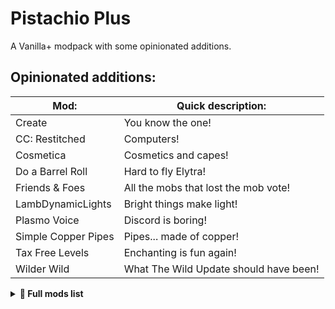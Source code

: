 # Pistachio Plus

A Vanilla+ modpack with some opinionated additions.

## Opinionated additions:

| Mod:                      | Quick description:                       |
| ------------------------- | ---------------------------------------- |
| Create                    | You know the one!                        |
| CC: Restitched            | Computers!                               |
| Cosmetica                 | Cosmetics and capes!                     |
| Do a Barrel Roll          | Hard to fly Elytra!                      |
| Friends & Foes            | All the mobs that lost the mob vote!     |
| LambDynamicLights         | Bright things make light!                |
| Plasmo Voice              | Discord is boring!                       |
| Simple Copper Pipes       | Pipes... made of copper!                 |
| Tax Free Levels           | Enchanting is fun again!                 |
| Wilder Wild               | What The Wild Update should have been!   |

<!-- | Forgero                   | Basically Tinker's Contructs for fabric! | -->

<details><summary><b>📜 Full mods list</b></summary><!--{{{-->

## [3D Skin Layers]("https://modrinth.com/mod/zV5r3pPn")

<img src="https://cdn.modrinth.com/data/zV5r3pPn/icon.png" width=250 height=250>
<p>Render the player skin layer in 3d!</p>

License: 

------

## [Adorn]("https://modrinth.com/mod/E6FUtRJh")

<img src="https://cdn.modrinth.com/data/E6FUtRJh/icon.png" width=250 height=250>
<p>Decorate your home!</p>

License: MIT License

------

## [AdvancementInfo]("https://modrinth.com/mod/G1epq3jN")

<img src="https://cdn.modrinth.com/data/G1epq3jN/icon.png" width=250 height=250>
<p>Show more information about advancement requirements</p>

License: MIT License

------

## [Almost Unified]("https://modrinth.com/mod/sdaSaQEz")

<img src="https://cdn.modrinth.com/data/sdaSaQEz/icon.png" width=250 height=250>
<p>Unify all resources.</p>

License: GNU Lesser General Public License v3.0 only

------

## [Alternate Current]("https://modrinth.com/mod/r0v8vy1s")

<img src="https://cdn.modrinth.com/data/r0v8vy1s/fbb5a094676807df4b5ca1686033d5eb5fc389fd.png" width=250 height=250>
<p>An efficient and non-locational redstone dust implementation</p>

License: MIT License

------

## [Amecs]("https://modrinth.com/mod/rcLriA4v")

<img src="https://cdn.modrinth.com/data/rcLriA4v/icon.png" width=250 height=250>
<p>Improves your keys & controls setup by providing modifier keys and making multi-functional keys a thing.</p>

License: Creative Commons Zero v1.0 Universal

------

## [Animatica]("https://modrinth.com/mod/PRN43VSY")

<img src="https://cdn.modrinth.com/data/PRN43VSY/icon.png" width=250 height=250>
<p>A mod implementing the OptiFine/MCPatcher animated texture format</p>

License: GNU Lesser General Public License v3.0 only

------

## [AntiGhost]("https://modrinth.com/mod/Jw3Wx1KR")

<img src="https://cdn.modrinth.com/data/Jw3Wx1KR/icon.png" width=250 height=250>
<p>Get rid of ghost blocks by requesting resends from the server</p>

License: MIT License

------

## [AppleSkin]("https://modrinth.com/mod/EsAfCjCV")

<img src="https://cdn.modrinth.com/data/EsAfCjCV/icon.png" width=250 height=250>
<p>Food/hunger-related HUD improvements</p>

License: The Unlicense

------

## [Architectury API]("https://modrinth.com/mod/lhGA9TYQ")

<img src="https://cdn.modrinth.com/data/lhGA9TYQ/icon.png" width=250 height=250>
<p>An intermediary api aimed to ease developing multiplatform mods.</p>

License: GNU Lesser General Public License v3.0 only

------

## [Axes Are Weapons]("https://modrinth.com/mod/1jvt7RTc")

<img src="https://cdn.modrinth.com/data/1jvt7RTc/icon.png" width=250 height=250>
<p>Disables the increased durability loss in combat and enables Looting for axes and more!</p>

License: MIT License

------

## [bad packets]("https://modrinth.com/mod/ftdbN0KK")

<img src="https://cdn.modrinth.com/data/ftdbN0KK/icon.png" width=250 height=250>
<p>Bad Packets allows packet messaging between different modding platforms.</p>

License: Apache License 2.0

------

## [Better Advancements]("https://modrinth.com/mod/Q2OqKxDG")

<img src="https://cdn.modrinth.com/data/Q2OqKxDG/b1519a191e62135647f66394d526d179ab5b598d.png" width=250 height=250>
<p>Better Advancements tries to improve the UI and UX for the advancements system in minecraft 1.12+ in a modded environment</p>

License: 

------

## [Better Beds]("https://modrinth.com/mod/kKwy3HU9")

<img src="https://cdn.modrinth.com/data/kKwy3HU9/icon.png" width=250 height=250>
<p>Changes the renderer of the bed to use json models instead of a block entity renderer! </p>

License: MIT License

------

## [Better Mount HUD]("https://modrinth.com/mod/kqJFAPU9")

<img src="https://cdn.modrinth.com/data/kqJFAPU9/icon.png" width=250 height=250>
<p>Improves the ingame HUD while riding a mount</p>

License: GNU General Public License v3.0 only

------

## [Better Than Mending]("https://modrinth.com/mod/Lvv4SHrK")

<img src="https://cdn.modrinth.com/data/Lvv4SHrK/icon.png" width=250 height=250>
<p> A small quality of life tweak to the Mending enchantment </p>

License: GNU Lesser General Public License v3.0 only

------

## [Better Tridents]("https://modrinth.com/mod/KNUSlHiU")

<img src="https://cdn.modrinth.com/data/KNUSlHiU/icon.png" width=250 height=250>
<p>You did not know your trident could do that!</p>

License: Mozilla Public License 2.0

------

## [BetterF3]("https://modrinth.com/mod/8shC1gFX")

<img src="https://cdn.modrinth.com//data/8shC1gFX/icon.png" width=250 height=250>
<p>BetterF3 is a mod that replaces Minecraft's original debug HUD with a highly customizable, more human-readable HUD.</p>

License: MIT License

------

## [Block Runner]("https://modrinth.com/mod/1VSGxqkt")

<img src="https://cdn.modrinth.com/data/1VSGxqkt/icon.png" width=250 height=250>
<p>Encourages path building by making you run faster on certain blocks such as path blocks.</p>

License: Mozilla Public License 2.0

------

## [Borderless Mining]("https://modrinth.com/mod/kYq5qkSL")

<img src="https://cdn.modrinth.com/data/kYq5qkSL/icon.png" width=250 height=250>
<p>Changes Fullscreen to use a borderless window.</p>

License: MIT License

------

## [Carry On]("https://modrinth.com/mod/joEfVgkn")

<img src="https://cdn.modrinth.com/data/joEfVgkn/d07cc032da5a9854489ab5ae443c91c1147792bc.png" width=250 height=250>
<p>Carry On allows you to pick up Tile Entities and Mobs and carry them around!</p>

License: GNU Lesser General Public License v3.0 only

------

## [CC: Tweaked]("https://modrinth.com/mod/gu7yAYhd")

<img src="https://cdn.modrinth.com/data/gu7yAYhd/icon.png" width=250 height=250>
<p>ComputerCraft fork adding programmable computers, turtles and more to Minecraft.</p>

License: 

------

## [CC:C Bridge]("https://modrinth.com/mod/fXt291FO")

<img src="https://cdn.modrinth.com/data/fXt291FO/0a7670a36212340465e689bbd107e921a45065ad.webp" width=250 height=250>
<p>Adds compatibility between the ComputerCraft and Create mod with peripherals!</p>

License: Apache License 2.0

------

## [Chat Heads]("https://modrinth.com/mod/Wb5oqrBJ")

<img src="https://cdn.modrinth.com/data/Wb5oqrBJ/icon.png" width=250 height=250>
<p>See who you're chatting with!</p>

License: Mozilla Public License 2.0

------

## [Chime]("https://modrinth.com/mod/ubxU84eR")

<img src="https://cdn.modrinth.com/data/ubxU84eR/icon.png" width=250 height=250>
<p>Adds predicates for more interactive item models</p>

License: MIT License

------

## [Chisel Reborn]("https://modrinth.com/mod/4KWv7wbN")

<img src="https://cdn.modrinth.com/data/4KWv7wbN/icon.png" width=250 height=250>
<p>Adds lots of blocks that are variations of vanilla blocks</p>

License: 

------

## [Chunks fade in]("https://modrinth.com/mod/JaNmzvA8")

<img src="https://cdn.modrinth.com/data/JaNmzvA8/e9b2e86179280fc209c0cbc5de36b5946fc7cb50.jpeg" width=250 height=250>
<p>A simple mod that adds fade-in animation for chunks!</p>

License: GNU General Public License v3.0 only

------

## [Chunky]("https://modrinth.com/mod/fALzjamp")

<img src="https://cdn.modrinth.com/data/fALzjamp/icon.png" width=250 height=250>
<p>Pre-generates chunks, quickly and efficiently</p>

License: GNU General Public License v3.0 only

------

## [CICADA]("https://modrinth.com/mod/IwCkru1D")

<img src="https://cdn.modrinth.com/data/IwCkru1D/53eee5642c7c426729b8313628b83f8513322484.png" width=250 height=250>
<p>Confusing, Interesting and Considerably Agnostic Development Aid</p>

License: MIT License

------

## [Cinderscapes]("https://modrinth.com/mod/QC4wcUXZ")

<img src="https://cdn.modrinth.com/data/QC4wcUXZ/685b55b0df438edb99b206969a90129e384394bb.webp" width=250 height=250>
<p>A biome mod expanding the life of The Nether</p>

License: GNU Lesser General Public License v3.0 only

------

## [CIT Resewn]("https://modrinth.com/mod/otVJckYQ")

<img src="https://cdn.modrinth.com/data/otVJckYQ/icon.png" width=250 height=250>
<p>Re-implements MCPatcher's CIT (custom item textures from optifine resource packs)</p>

License: MIT License

------

## [Clear Skies]("https://modrinth.com/mod/xNK6XfRv")

<img src="https://cdn.modrinth.com/data/xNK6XfRv/icon.png" width=250 height=250>
<p>Tiny mod that removes the banding at the horizon of Vanilla Minecraft.</p>

License: GNU Lesser General Public License v3.0 only

------

## [ClickThrough]("https://modrinth.com/mod/Z5b0cAlD")

<img src="https://cdn.modrinth.com/data/Z5b0cAlD/icon.png" width=250 height=250>
<p>Click through signs and item frames to chests</p>

License: MIT License

------

## [Cloth Config API]("https://modrinth.com/mod/9s6osm5g")

<img src="https://cdn.modrinth.com/data/9s6osm5g/icon.png" width=250 height=250>
<p>Configuration Library for Minecraft Mods</p>

License: GNU Lesser General Public License v3.0 only

------

## [Clumps]("https://modrinth.com/mod/Wnxd13zP")

<img src="https://cdn.modrinth.com/data/Wnxd13zP/e723aa383ad7161a541242097e1d3223f582b967.gif" width=250 height=250>
<p>Clumps XP orbs together to reduce lag</p>

License: MIT License

------

## [Collective]("https://modrinth.com/mod/e0M1UDsY")

<img src="https://cdn.modrinth.com/data/e0M1UDsY/515b2b2ba7130da250b0a23ac01994cb6b6cc2d1.png" width=250 height=250>
<p>🎓 Collective is a shared library with common code for all of Serilum's mods.</p>

License: 

------

## [Continuity]("https://modrinth.com/mod/1IjD5062")

<img src="https://cdn.modrinth.com/data/1IjD5062/icon.png" width=250 height=250>
<p>A Fabric mod that allows for efficient connected textures</p>

License: GNU Lesser General Public License v3.0 only

------

## [Controlling]("https://modrinth.com/mod/xv94TkTM")

<img src="https://cdn.modrinth.com/data/xv94TkTM/d0ae59393a10daa261905091329e56bf8a69c38a.png" width=250 height=250>
<p>Adds a search bar to the Key-Bindings menu</p>

License: MIT License

------

## [Cooked Carrots]("https://modrinth.com/mod/Bl3JrwOb")

<img src="https://cdn.modrinth.com/data/Bl3JrwOb/icon.png" width=250 height=250>
<p>Just like normal carrots, but you eat them faster</p>

License: Creative Commons Zero v1.0 Universal

------

## [Copper Hopper]("https://modrinth.com/mod/mTI5Xg5F")

<img src="https://cdn.modrinth.com/data/mTI5Xg5F/icon.png" width=250 height=250>
<p>Hopper that acts as a simple item filter.</p>

License: MIT License

------

## [Copper Nugget]("https://modrinth.com/mod/o0A3el15")

<img src="https://cdn.modrinth.com/data/o0A3el15/ad282bf0d959bd6394b4e5d8048379fb9176bd8e.png" width=250 height=250>
<p>Adds Copper Nugget</p>

License: Creative Commons Zero v1.0 Universal

------

## [Create: Copycats+]("https://modrinth.com/mod/UT2M39wf")

<img src="https://cdn.modrinth.com/data/UT2M39wf/c08340f503f781f1a260c3dd813e83bbec5abb5e.webp" width=250 height=250>
<p>All the copycats you've ever wanted, combined into a single mod!</p>

License: 

------

## [Cosmetica]("https://modrinth.com/mod/s9hF9QGp")

<img src="https://cdn.modrinth.com/data/s9hF9QGp/e954c4883e72f95d8e799d167171cde74b059b51.gif" width=250 height=250>
<p>Free custom capes and cosmetics for Minecraft</p>

License: Apache License 2.0

------

## [Craft Slabs Back Into Blocks]("https://modrinth.com/mod/8MosnjaC")

<img src="https://cdn.modrinth.com/data/8MosnjaC/e55f41b013031d9d3d14cc8bc200c535b1fa74fe.png" width=250 height=250>
<p>With this mod you can craft slabs back into blocks</p>

License: Creative Commons Zero v1.0 Universal

------

## [CraftPresence]("https://modrinth.com/mod/DFqQfIBR")

<img src="https://cdn.modrinth.com/data/DFqQfIBR/icon.png" width=250 height=250>
<p>Completely Customize the way others see you play in Discord!</p>

License: MIT License

------

## [Create Deco Additions]("https://modrinth.com/mod/HrsF061q")

<img src="https://cdn.modrinth.com/data/HrsF061q/d5bfde52a3955917e6e251b54b1839e4a1d52a4a.png" width=250 height=250>
<p>Adds mod compatibility for many mods by changing Create Deco's tags to the official ones.</p>

License: MIT License

------

## [Create Deco]("https://modrinth.com/mod/sMvUb4Rb")

<img src="https://cdn.modrinth.com/data/sMvUb4Rb/568feacea08ddad4bf91f5e5c396b76a7cba3e30.png" width=250 height=250>
<p>Industrial decoration themed around the aesthetics of the Create mod.</p>

License: MIT License

------

## [Create Enchantment Industry Fabric]("https://modrinth.com/mod/AEZO385x")

<img src="https://cdn.modrinth.com/data/AEZO385x/bf7d6069c96ac03cdf211bf65680998b90b3d832.png" width=250 height=250>
<p>Automatic Enchanting, with Create</p>

License: MIT License

------

## [Create Fabric]("https://modrinth.com/mod/Xbc0uyRg")

<img src="https://cdn.modrinth.com/data/Xbc0uyRg/f9d7c09397588b690cf3c09303d7812837b2caab.png" width=250 height=250>
<p>Building Tools and Aesthetic Technology</p>

License: MIT License

------

## [Create Jetpack]("https://modrinth.com/mod/UbFnAd4l")

<img src="https://cdn.modrinth.com/data/UbFnAd4l/ead82e9cb62f56962626d1506e5ced3c781df0bf.png" width=250 height=250>
<p>Upgrade your backtank and utilize the pressurized air to fly</p>

License: 

------

## [Create: Armor Trims]("https://modrinth.com/mod/Q4F90RHI")

<img src="https://cdn.modrinth.com/data/Q4F90RHI/635f2c7dd0142f45ef6e9ae73af86ab711b5ecdc.png" width=250 height=250>
<p>Trim your armor with materials from Create.</p>

License: MIT License

------

## [Create: Structures]("https://modrinth.com/mod/IAnP4np7")

<img src="https://cdn.modrinth.com/data/IAnP4np7/0c69bfc4fb1df010c35c02f94ebc275ba0fa9bae.png" width=250 height=250>
<p>Add-on for Create that implements naturally generating structures containing early-game Create contraptions and items.</p>

License: 

------

## [Create Utilities]("https://modrinth.com/mod/PRHeWeBs")

<img src="https://cdn.modrinth.com/data/PRHeWeBs/65f6d91e02f34f3aaad12c206c5231453c1eb56c.png" width=250 height=250>
<p>A Create Addon that primarily adds ender-like blocks. Experience the power of the void motor, void chest, and void tank as you effortlessly transport rotation, items and fluids.</p>

License: MIT License

------

## [Create Crafts & Additions]("https://modrinth.com/mod/kU1G12Nn")

<img src="https://cdn.modrinth.com/data/kU1G12Nn/543e9fba168a8a5fc24764d79ad42f872aaf1920.png" width=250 height=250>
<p>Create Crafts & Additions extends Create and acts as a bridge between electricity and kinetic energy</p>

License: MIT License

------

## [Cut Through]("https://modrinth.com/mod/Dk6su9JN")

<img src="https://cdn.modrinth.com/data/Dk6su9JN/48d63d2a8c23d95219a44e7a7fd8808c53c71ebc.png" width=250 height=250>
<p>Cleanly swing through transparent blocks like tall grass to hit mobs without breaking said block.</p>

License: Mozilla Public License 2.0

------

## [Damage Numbers]("https://modrinth.com/mod/iWdXs2dQ")

<img src="https://cdn.modrinth.com/data/iWdXs2dQ/a267af77da4c8380e57bfa8258a5abd3b98547cc.png" width=250 height=250>
<p>Adds simple damage number particles when any entity takes damage</p>

License: 

------

## [Debugify]("https://modrinth.com/mod/QwxR6Gcd")

<img src="https://cdn.modrinth.com/data/QwxR6Gcd/d1db8e74a5ad29908bd011ce271145cea349cd13.png" width=250 height=250>
<p>Fixes Minecraft bugs found on the bug tracker</p>

License: GNU Lesser General Public License v3.0 only

------

## [Diggus Maximus]("https://modrinth.com/mod/S4LrRnI7")

<img src="https://cdn.modrinth.com/data/S4LrRnI7/ba114aea5b9c26d2fa3445e19e2d74ee39ddaec5.png" width=250 height=250>
<p>Lightweight vein mining for Fabric 1.14+</p>

License: MIT License

------

## [Do a Barrel Roll]("https://modrinth.com/mod/6FtRfnLg")

<img src="https://cdn.modrinth.com/data/6FtRfnLg/icon.png" width=250 height=250>
<p>Microsoft flight simulator for Minecraft elytras.</p>

License: GNU General Public License v3.0 only

------

## [Double Doors]("https://modrinth.com/mod/JrvR9OHr")

<img src="https://cdn.modrinth.com/data/JrvR9OHr/icon.jpg" width=250 height=250>
<p>🚪 Multiple identical double doors, trapdoors and fence gates can be opened simultaneously.</p>

License: 

------

## [Durability Viewer]("https://modrinth.com/mod/LTM1f0yY")

<img src="https://cdn.modrinth.com/data/LTM1f0yY/icon.png" width=250 height=250>
<p>Armor and Tool durability HUD</p>

License: MIT License

------

## [Dynamic FPS]("https://modrinth.com/mod/LQ3K71Q1")

<img src="https://cdn.modrinth.com/data/LQ3K71Q1/icon.png" width=250 height=250>
<p>Reduce resource usage while Minecraft is in the background or idle.</p>

License: MIT License

------

## [Easy Shulker Boxes]("https://modrinth.com/mod/gA5euN8S")

<img src="https://cdn.modrinth.com/data/gA5euN8S/icon.png" width=250 height=250>
<p>Supercharge shulkes boxes, bundles and backpacks! Fully useable in your inventory with many intuitive interactions.</p>

License: Mozilla Public License 2.0

------

## [Eating Animation]("https://modrinth.com/mod/rUgZvGzi")

<img src="https://cdn.modrinth.com//data/rUgZvGzi/icon.gif" width=250 height=250>
<p>A mod that adds sprite animations for edible and drinkable items.</p>

License: MIT License

------

## [Eccentric Tome (Fabric)]("https://modrinth.com/mod/MT9K1XQ0")

<img src="https://cdn.modrinth.com/data/MT9K1XQ0/0d8cc99723c891f97d7c7504099b336469e796df.png" width=250 height=250>
<p>The book to end all books (Fabric port)</p>

License: GNU Lesser General Public License v3.0 only

------

## [Ender Zoology]("https://modrinth.com/mod/CUQhzQjg")

<img src="https://cdn.modrinth.com/data/CUQhzQjg/bc15cec43e6ed3f055035cf78f3b38417a67ef5f.png" width=250 height=250>
<p>Vanilla themed monsters to add some difficulty to the game. A remake of Ender Zoo.</p>

License: Creative Commons Zero v1.0 Universal

------

## [[EMF] Entity Model Features]("https://modrinth.com/mod/4I1XuqiY")

<img src="https://cdn.modrinth.com/data/4I1XuqiY/7a6acd528931a1a0d1b60fd0925b88227fb345cc.png" width=250 height=250>
<p>EMF is an, OptiFine format, Custom Entity Model replacement mod available for Fabric and Forge.</p>

License: GNU Lesser General Public License v3.0 only

------

## [Entity Culling]("https://modrinth.com/mod/NNAgCjsB")

<img src="https://cdn.modrinth.com/data/NNAgCjsB/icon.png" width=250 height=250>
<p>Using async path-tracing to hide Block-/Entities that are not visible</p>

License: 

------

## [[ETF] Entity Texture Features]("https://modrinth.com/mod/BVzZfTc1")

<img src="https://cdn.modrinth.com/data/BVzZfTc1/fa03aea7027f38b272a249d26cbe4cb7e94becf1.png" width=250 height=250>
<p>Emissive, Random & Custom texture support for entities in resourcepacks just like Optifine but for Fabric</p>

License: GNU Lesser General Public License v3.0 only

------

## [Equipment Compare]("https://modrinth.com/mod/CYSUVOdj")

<img src="https://cdn.modrinth.com/data/CYSUVOdj/e5dbaa1ff8905afd2c6545a628d645b1f6c5aceb.png" width=250 height=250>
<p>Makes it easier to compare equipment by showing a tooltip for what you're already wearing.</p>

License: Creative Commons Attribution Non Commercial No Derivatives 4.0 International

------

## [Eureka! Ships! for Valkyrien Skies (Forge/Fabric)]("https://modrinth.com/mod/EO8aSHxh")

<img src="https://cdn.modrinth.com/data/EO8aSHxh/67865e0eabadcd6903f2a3296b729ba00b23de3e.png" width=250 height=250>
<p>Eureka! Build ships in Minecraft out of ordinary blocks, with physics.</p>

License: Apache License 2.0

------

## [Expanded Storage]("https://modrinth.com/mod/jCCPlP3c")

<img src="https://cdn.modrinth.com/data/jCCPlP3c/a6ca35b0239e67089a9c6a9a703ebb3b7be80fed.png" width=250 height=250>
<p>A mod adding various storage types, including double iron chests.</p>

License: 

------

## [Fabric API]("https://modrinth.com/mod/P7dR8mSH")

<img src="https://cdn.modrinth.com/data/P7dR8mSH/icon.png" width=250 height=250>
<p>Lightweight and modular API providing common hooks and intercompatibility measures utilized by mods using the Fabric toolchain.</p>

License: Apache License 2.0

------

## [Fabric Language Kotlin]("https://modrinth.com/mod/Ha28R6CL")

<img src="https://cdn.modrinth.com/data/Ha28R6CL/icon.png" width=250 height=250>
<p>This is a mod that enables usage of the Kotlin programming language for Fabric mods.</p>

License: Apache License 2.0

------

## [FabricSkyboxes]("https://modrinth.com/mod/YBz7DOs8")

<img src="https://cdn.modrinth.com/data/YBz7DOs8/icon.png" width=250 height=250>
<p>Allows resource packs to define custom skyboxes.</p>

License: MIT License

------

## [Fabric Tailor]("https://modrinth.com/mod/g8w1NapE")

<img src="https://cdn.modrinth.com/data/g8w1NapE/icon.png" width=250 height=250>
<p>A server-side / singleplayer skin & cape changing mod for fabric.</p>

License: GNU Lesser General Public License v3.0 only

------

## [Fabrishot]("https://modrinth.com/mod/3qsfQtE9")

<img src="https://cdn.modrinth.com/data/3qsfQtE9/icon.png" width=250 height=250>
<p>Take insanely large screenshots because why not</p>

License: MIT License

------

## [Falling Leaves]("https://modrinth.com/mod/WhbRG4iK")

<img src="https://cdn.modrinth.com/data/WhbRG4iK/icon.gif" width=250 height=250>
<p>Adds a neat little particle effect to leaf blocks</p>

License: MIT License

------

## [Farmer's Delight Refabricated]("https://modrinth.com/mod/7vxePowz")

<img src="https://cdn.modrinth.com/data/7vxePowz/26e8448993e9bda4dba92b6e7a1a13d9c4333138.png" width=250 height=250>
<p>Modern Fabric port of the cooking and farming mod, "Farmer's Delight"</p>

License: MIT License

------

## [FastQuit]("https://modrinth.com/mod/x1hIzbuY")

<img src="https://cdn.modrinth.com/data/x1hIzbuY/d257579b8687765ef8154467d88276e522545dc0.jpeg" width=250 height=250>
<p>Lets you return to the Title Screen early while your world is still saving in the background!</p>

License: MIT License

------

## [FerriteCore]("https://modrinth.com/mod/uXXizFIs")

<img src="https://cdn.modrinth.com/data/uXXizFIs/icon.jpg" width=250 height=250>
<p>Memory usage optimizations</p>

License: MIT License

------

## [Fish of Thieves]("https://modrinth.com/mod/BzOTnuqM")

<img src="https://cdn.modrinth.com/data/BzOTnuqM/b406f1b685304e91a9ac51de490aa3521c8af484.png" width=250 height=250>
<p>A mod adds all the fish from Sea of Thieves, fish fer ye pirate!</p>

License: MIT License

------

## [Forge Config API Port]("https://modrinth.com/mod/ohNO6lps")

<img src="https://cdn.modrinth.com/data/ohNO6lps/cb3b942cc18a66a0f35f802e004713f134e46cc2.png" width=250 height=250>
<p>NeoForge's & Forge's config systems provided to other modding ecosystems. Designed for a multiloader architecture.</p>

License: Mozilla Public License 2.0

------

## [Friends&Foes (Fabric/Quilt)]("https://modrinth.com/mod/POQ2i9zu")

<img src="https://cdn.modrinth.com/data/POQ2i9zu/fe23f8f297e91811bc1cdff3a617b4a5249fae16.jpeg" width=250 height=250>
<p>Adds outvoted and forgotten mobs from the mob votes in a believable vanilla plus style. (Copper Golem, Glare, Moobloom, Iceologer, Barnacle, Wildfire, Illusioner, Rascal, Tuff Golem)</p>

License: Creative Commons Attribution Non Commercial No Derivatives 4.0 International

------

## [Fusion (Connected Textures)]("https://modrinth.com/mod/p19vrgc2")

<img src="https://cdn.modrinth.com/data/p19vrgc2/04f53d5c523d78f6b73533e71aa60e60f1f99249.png" width=250 height=250>
<p>Fusion allows resource packs to use additional texture and model types such as connected textures!</p>

License: 

------

## [Geckolib]("https://modrinth.com/mod/8BmcQJ2H")

<img src="https://cdn.modrinth.com/data/8BmcQJ2H/7638e6cddbc4d675c3dd874c8be5ae01efcfe31b.png" width=250 height=250>
<p>A 3D animation library for entities, blocks, items, armor, and more!</p>

License: MIT License

------

## [Hearths]("https://modrinth.com/mod/XCIMrYn0")

<img src="https://cdn.modrinth.com/data/XCIMrYn0/e0349d4c25d734ff921c802ec298a556af3ffc1a.png" width=250 height=250>
<p>A handful of additions to vanilla Nether biomes</p>

License: 

------

## [Held Item Tooltips]("https://modrinth.com/mod/3wWtgZGB")

<img src="https://cdn.modrinth.com/data/3wWtgZGB/beede8b0e26221e662458f7358284b155bc11ee7.png" width=250 height=250>
<p>See item enchantments, potion effects, shulker box contents and much more directly above your hotbar.</p>

License: Mozilla Public License 2.0

------

## [Horse Buff]("https://modrinth.com/mod/IrrG0G8l")

<img src="https://cdn.modrinth.com/data/IrrG0G8l/icon.png" width=250 height=250>
<p>QOL tweaks for horses</p>

License: Creative Commons Attribution Non Commercial Share Alike 4.0 International

------

## [Hybrid Aquatic]("https://modrinth.com/mod/HH4FjUqN")

<img src="https://cdn.modrinth.com/data/HH4FjUqN/0fff5e462931dc28cb66df478b1dc8e61acc5fc3.png" width=250 height=250>
<p>Hybrid Aquatic is a Fabric mod that enhances your underwater Minecraft experience! Explore improved rivers, swamps, oceans, and undersea caves with new creatures, blocks, and (coming soon) biomes.</p>

License: 

------

## [Iceberg]("https://modrinth.com/mod/5faXoLqX")

<img src="https://cdn.modrinth.com/data/5faXoLqX/fadafde0faf68b37947c8df97ba4e5a6725f4b6a.png" width=250 height=250>
<p>A modding library that contains new events, helpers, and utilities to make modder's lives easier.</p>

License: Creative Commons Attribution Non Commercial No Derivatives 4.0 International

------

## [Immersive Armors]("https://modrinth.com/mod/eE2Db4YU")

<img src="https://cdn.modrinth.com/data/eE2Db4YU/2704a877d726b9689d1edfa96f85725e97b4d4f0.jpeg" width=250 height=250>
<p>A lot of unique and vanilla-faithful armor sets.</p>

License: GNU General Public License v3.0 only

------

## [Indium]("https://modrinth.com/mod/Orvt0mRa")

<img src="https://cdn.modrinth.com/data/Orvt0mRa/icon.png" width=250 height=250>
<p>Sodium addon providing support for the Fabric Rendering API, based on Indigo</p>

License: Apache License 2.0

------

## [Infinite Anvil Uses]("https://modrinth.com/mod/8NF31VRx")

<img src="https://cdn.modrinth.com/data/8NF31VRx/00758ecb0a87a489f3903b21d887866314c8d634.png" width=250 height=250>
<p>This mod removes the "Too expensive!" feature from anvils.</p>

License: GNU General Public License v3.0 only

------

## [Inventory Sorting]("https://modrinth.com/mod/5ibSyLAz")

<img src="https://cdn.modrinth.com/data/5ibSyLAz/5590c9168b256a538bcc7704f2984b7ee29f9c1b.png" width=250 height=250>
<p>Quick, simple, and lightweight inventory sorting</p>

License: MIT License

------

## [Iris & Oculus Flywheel Compat]("https://modrinth.com/mod/ndHYMY2K")

<img src="https://cdn.modrinth.com/data/ndHYMY2K/7d3794f7fdc4974ce4386bfc3e0ec27140a33de5.png" width=250 height=250>
<p>Enable Flywheel's optimizations when using shaderpacks.</p>

License: Creative Commons Zero v1.0 Universal

------

## [Iris Shaders]("https://modrinth.com/mod/YL57xq9U")

<img src="https://cdn.modrinth.com/data/YL57xq9U/dc558eece920db435f9823ce86de0c4cde89800b.png" width=250 height=250>
<p>A modern shaders mod for Minecraft intended to be compatible with existing OptiFine shader packs</p>

License: GNU Lesser General Public License v3.0 only

------

## [Isometric Renders]("https://modrinth.com/mod/M0aimenU")

<img src="https://cdn.modrinth.com/data/M0aimenU/icon.png" width=250 height=250>
<p>Creates high-resolution isometric screenshots of game objects</p>

License: MIT License

------

## [ItemSwapper]("https://modrinth.com/mod/RPOSBQgq")

<img src="https://cdn.modrinth.com/data/RPOSBQgq/2ab4614cc4288baa911be0365cd22203e75b9233.png" width=250 height=250>
<p>Inventory update concept for hotswapping items.</p>

License: GNU Lesser General Public License v3.0 only

------

## [Jingle]("https://modrinth.com/mod/wW4bfUnJ")

<img src="https://cdn.modrinth.com/data/wW4bfUnJ/4d42c5699320d815dfdc087e747059cc08408f5f.png" width=250 height=250>
<p>A fabric mod to alert you when you load into a world, the title screen or wake up.</p>

License: GNU General Public License v3.0 only

------

## [Krypton]("https://modrinth.com/mod/fQEb0iXm")

<img src="https://cdn.modrinth.com/data/fQEb0iXm/icon.png" width=250 height=250>
<p>A mod to optimize the Minecraft networking stack</p>

License: GNU Lesser General Public License v3.0 only

------

## [Ksyxis]("https://modrinth.com/mod/2ecVyZ49")

<img src="https://cdn.modrinth.com/data/2ecVyZ49/icon.png" width=250 height=250>
<p>Speed up the loading of your world.</p>

License: MIT License

------

## [LambDynamicLights]("https://modrinth.com/mod/yBW8D80W")

<img src="https://cdn.modrinth.com/data/yBW8D80W/icon.png" width=250 height=250>
<p>A dynamic lights mod for Fabric.</p>

License: MIT License

------

## [Language Reload]("https://modrinth.com/mod/uLbm7CG6")

<img src="https://cdn.modrinth.com/data/uLbm7CG6/9cae8ec18cac3b1cc6ef1efa239f381d669264e6.png" width=250 height=250>
<p>Reduces load times and adds fallbacks for languages</p>

License: MIT License

------

## [LazyDFU]("https://modrinth.com/mod/hvFnDODi")

<img src="https://cdn.modrinth.com/data/hvFnDODi/icon.png" width=250 height=250>
<p>Makes the game boot faster by deferring non-essential initialization</p>

License: MIT License

------

## [Leave My Bars Alone]("https://modrinth.com/mod/gK9mebQg")

<img src="https://cdn.modrinth.com/data/gK9mebQg/7c1e2595b5debbe94f6c5a307ce8182c8041df1e.png" width=250 height=250>
<p>Makes your food and experience bars visible when riding on a horse.</p>

License: Mozilla Public License 2.0

------

## [Legendary Tooltips]("https://modrinth.com/mod/atHH8NyV")

<img src="https://cdn.modrinth.com/data/atHH8NyV/be363570c1dd3e0954712949ecad2600893bf36f.png" width=250 height=250>
<p>Give your rare items a fancier tooltip! Also adds additional tooltip configuration options.</p>

License: Creative Commons Attribution Non Commercial No Derivatives 4.0 International

------

## [Lighty]("https://modrinth.com/mod/yjvKidNM")

<img src="https://cdn.modrinth.com/data/yjvKidNM/aee2a3e0b3c10c82f76597edfef48d31966b2459.png" width=250 height=250>
<p>The Light Overlay Mod with a twist!</p>

License: Apache License 2.0

------

## [Lithium]("https://modrinth.com/mod/gvQqBUqZ")

<img src="https://cdn.modrinth.com/data/gvQqBUqZ/icon.png" width=250 height=250>
<p>No-compromises game logic/server optimization mod</p>

License: GNU Lesser General Public License v3.0 only

------

## [Lovely Snails]("https://modrinth.com/mod/hBVVhStr")

<img src="https://cdn.modrinth.com/data/hBVVhStr/icon.png" width=250 height=250>
<p>A Minecraft mod which adds some very cute snails.</p>

License: GNU Lesser General Public License v3.0 only

------

## [Main Menu Credits]("https://modrinth.com/mod/qJDfP7WN")

<img src="https://cdn.modrinth.com/data/qJDfP7WN/a165364b9f1e40d977e22605f5bc2969059ff998.png" width=250 height=250>
<p>Adds a way of adding information to the user's title screen.</p>

License: GNU Lesser General Public License v3.0 only

------

## [Make Bubbles Pop]("https://modrinth.com/mod/gPCdW0Wr")

<img src="https://cdn.modrinth.com/data/gPCdW0Wr/4616c50230e3e716f02127a0e74f250470a07e85.png" width=250 height=250>
<p>Client-side mod that makes bubble particles pop and lets them rise realistically to the water surface.</p>

License: 

------

## [ul]("https://modrinth.com/mod/")

<img src="ul" width=250 height=250>
<p>the requested route does not exist</p>

License: ul

------

## [Memory Leak Fix]("https://modrinth.com/mod/NRjRiSSD")

<img src="https://cdn.modrinth.com/data/NRjRiSSD/icon.png" width=250 height=250>
<p>A mod that fixes random memory leaks for both the client and server</p>

License: GNU Lesser General Public License v2.1 only

------

## [Metal Bundles]("https://modrinth.com/mod/6pY6oEMg")

<img src="https://cdn.modrinth.com/data/6pY6oEMg/cb00657c62c88cd9955dce8c0e77550c1f607494.png" width=250 height=250>
<p>Use bundles like never before with many intuitive interactions. And there's more bundles, much larger!</p>

License: Mozilla Public License 2.0

------

## [MidnightControls]("https://modrinth.com/mod/bXX9h73M")

<img src="https://cdn.modrinth.com/data/bXX9h73M/icon.svg" width=250 height=250>
<p>Adds controller support and enhanced controls overall.</p>

License: MIT License

------

## [MidnightLib]("https://modrinth.com/mod/codAaoxh")

<img src="https://cdn.modrinth.com/data/codAaoxh/icon.png" width=250 height=250>
<p>Common library with a built-in configuration system</p>

License: MIT License

------

## [Mixin Conflict Helper]("https://modrinth.com/mod/MR1VIQJJ")

<img src="https://cdn.modrinth.com/data/MR1VIQJJ/77a3f88c6e69a4e92b464c16cb05c797e0eda636.png" width=250 height=250>
<p>User-friendly errors for Mixin conflicts.</p>

License: GNU Lesser General Public License v3.0 only

------

## [MixinTrace]("https://modrinth.com/mod/sGmHWmeL")

<img src="https://cdn.modrinth.com/data/sGmHWmeL/icon.png" width=250 height=250>
<p>Adds a list of mixins in the stack trace to crash reports </p>

License: MIT License

------

## [Model Gap Fix]("https://modrinth.com/mod/QdG47OkI")

<img src="https://cdn.modrinth.com/data/QdG47OkI/5a8203e120985d11616614e11ad7b888997000d8.png" width=250 height=250>
<p>Fixes gaps in Block Models and Item Models</p>

License: GNU General Public License v3.0 only

------

## [ModernFix]("https://modrinth.com/mod/nmDcB62a")

<img src="https://cdn.modrinth.com/data/nmDcB62a/e1d2433476995be1b1a94ff1afaf6167752274ae.png" width=250 height=250>
<p>All-in-one mod that improves performance, reduces memory usage, and fixes many bugs. Compatible with all your favorite performance mods!</p>

License: GNU Lesser General Public License v3.0 only

------

## [Modern KeyBinding]("https://modrinth.com/mod/rQszQPD2")

<img src="https://cdn.modrinth.com/data/rQszQPD2/e4b204abb946cc4c59b8470ffb7dccbe5cb63699.png" width=250 height=250>
<p>Port KeyModifier && KeyConflictContext back to Fabric & Early Forge</p>

License: 

------

## [Mod Menu]("https://modrinth.com/mod/mOgUt4GM")

<img src="https://cdn.modrinth.com/data/mOgUt4GM/1b6bcdef5a3d92572f517122650716be7ec6458b.webp" width=250 height=250>
<p>Adds a mod menu to view the list of mods you have installed.</p>

License: MIT License

------

## [More Culling]("https://modrinth.com/mod/51shyZVL")

<img src="https://cdn.modrinth.com/data/51shyZVL/icon.png" width=250 height=250>
<p>A mod that changes how multiple types of culling are handled in order to improve performance</p>

License: GNU Lesser General Public License v2.1 only

------

## [Mouse Tweaks]("https://modrinth.com/mod/aC3cM3Vq")

<img src="https://cdn.modrinth.com/data/aC3cM3Vq/icon.jpg" width=250 height=250>
<p>Enhances inventory management by adding various functions to the mouse buttons. </p>

License: BSD 3-Clause \"New\" or \"Revised\" License

------

## [Mouse Wheelie]("https://modrinth.com/mod/u5Ic2U1u")

<img src="https://cdn.modrinth.com/data/u5Ic2U1u/icon.png" width=250 height=250>
<p>A "small" clientside mod featuring item scrolling, inventory sorting, item refilling and more!</p>

License: Apache License 2.0

------

## [Nature's Compass]("https://modrinth.com/mod/fPetb5Kh")

<img src="https://cdn.modrinth.com/data/fPetb5Kh/9b0d54f2a8d9e49a10f5bcb8004bc757f55bb013.png" width=250 height=250>
<p>Allows you to locate biomes anywhere in the world.</p>

License: Creative Commons Attribution Non Commercial Share Alike 4.0 International

------

## [No Chat Reports]("https://modrinth.com/mod/qQyHxfxd")

<img src="https://cdn.modrinth.com/data/qQyHxfxd/icon.png" width=250 height=250>
<p>Makes chat unreportable (where possible)</p>

License: Do What The F*ck You Want To Public License

------

## [Not Enough Animations]("https://modrinth.com/mod/MPCX6s5C")

<img src="https://cdn.modrinth.com/data/MPCX6s5C/icon.png" width=250 height=250>
<p>Bringing first-person animations to the third-person</p>

License: 

------

## [ OpenBlocks Elevator (Fabric)]("https://modrinth.com/mod/v8XOAQUM")

<img src="https://cdn.modrinth.com/data/v8XOAQUM/1d6ac27db012cf91be7c659cb93ddb6570c0bfe5.png" width=250 height=250>
<p>NOW WITH CAMOUFLAGE! This mod adds the famous 1.12.2 Elevator block, fully functional so you can teleport up and down in your world.</p>

License: MIT License

------

## [OptiGUI]("https://modrinth.com/mod/JuksLGBQ")

<img src="https://cdn.modrinth.com/data/JuksLGBQ/2ec739011e612256ebe0c79a4ce064d0e453dd0f.png" width=250 height=250>
<p>Blazing fast custom GUI textures on Fabric and Quilt with built-in OptiFine custom GUI resource pack support</p>

License: MIT License

------

## [oωo (owo-lib)]("https://modrinth.com/mod/ccKDOlHs")

<img src="https://cdn.modrinth.com/data/ccKDOlHs/icon.png" width=250 height=250>
<p>A general utility, GUI and config library for modding on Fabric and Quilt</p>

License: MIT License

------

## [Paper Doll]("https://modrinth.com/mod/hD0W2Wde")

<img src="https://cdn.modrinth.com/data/hD0W2Wde/7581c91a7f980c190aaa14180d02c2610f55d1e9.png" width=250 height=250>
<p>Shows a tiny player model on screen when performing actions like sprinting, swimming, and flying.</p>

License: Mozilla Public License 2.0

------

## [Permanent Sponges]("https://modrinth.com/mod/p6prwv2Q")

<img src="https://cdn.modrinth.com/data/p6prwv2Q/672ab188f2c6ea4f60d6da716027979cee42f70b.png" width=250 height=250>
<p>Sponges to keep an area permanently dry. Fancy underwater base anyone?</p>

License: Mozilla Public License 2.0

------

## [Plasmo Voice]("https://modrinth.com/mod/1bZhdhsH")

<img src="https://cdn.modrinth.com/data/1bZhdhsH/icon.png" width=250 height=250>
<p>A proximity voice chat mod with audio positioning and lots of features</p>

License: GNU Lesser General Public License v3.0 only

------

## [Presence Footsteps]("https://modrinth.com/mod/rcTfTZr3")

<img src="https://cdn.modrinth.com/data/rcTfTZr3/icon.png" width=250 height=250>
<p>..An Overly complicated Sound Mod...</p>

License: MIT License

------

## [Prism]("https://modrinth.com/mod/1OE8wbN0")

<img src="https://cdn.modrinth.com/data/1OE8wbN0/fdaf0d78392ef6838c0fc05a6928f65394d31982.png" width=250 height=250>
<p>A library all about color! Provides lots of color-related functionality for dependent mods.</p>

License: Creative Commons Attribution Non Commercial No Derivatives 4.0 International

------

## [Puzzle]("https://modrinth.com/mod/3IuO68q1")

<img src="https://cdn.modrinth.com/data/3IuO68q1/icon.png" width=250 height=250>
<p>Adds resourcepack features and a GUI to more conveniently configure OptiFine alternatives.</p>

License: MIT License

------

## [Puzzles Lib]("https://modrinth.com/mod/QAGBst4M")

<img src="https://cdn.modrinth.com/data/QAGBst4M/icon.png" width=250 height=250>
<p>Why's it called Puzzles you ask? That's the puzzle!</p>

License: Mozilla Public License 2.0

------

## [Rechiseled: Create]("https://modrinth.com/mod/E6867niZ")

<img src="https://cdn.modrinth.com/data/E6867niZ/bdde59373bd2045a56cff2f10c1b120c8135a99f.png" width=250 height=250>
<p>Rechiseled: Create adds new decorative variants of blocks in Create!</p>

License: 

------

## [Rechiseled]("https://modrinth.com/mod/B0g2vT6l")

<img src="https://cdn.modrinth.com/data/B0g2vT6l/icon.png" width=250 height=250>
<p>Rechiseled allows you to chisel blocks into various decorative blocks with connected textures!</p>

License: 

------

## [Reese's Sodium Options]("https://modrinth.com/mod/Bh37bMuy")

<img src="https://cdn.modrinth.com/data/Bh37bMuy/icon.png" width=250 height=250>
<p>Alternative Options Menu for Sodium</p>

License: MIT License

------

## [REI Collapsible Entries]("https://modrinth.com/mod/lvuenewC")

<img src="https://cdn.modrinth.com/data/lvuenewC/cd2fe67b387ba19c3e5f3349f4ba50bd2e838c11.png" width=250 height=250>
<p>Adds quality-of-life REI collapsible entries for items from Minecraft and various of mods!</p>

License: GNU General Public License v3.0 only

------

## [Replanting Crops]("https://modrinth.com/mod/EXzIPtJo")

<img src="https://cdn.modrinth.com/data/EXzIPtJo/icon.gif" width=250 height=250>
<p>🌱 Automatically replants/replaces/reseeds crops harvested with a hoe by using the drops. Works with wheat, carrots, potatoes, beetroots, netherwart and cocoa beans.</p>

License: 

------

## [Repurposed Structures - Quilt/Fabric]("https://modrinth.com/mod/muf0XoRe")

<img src="https://cdn.modrinth.com/data/muf0XoRe/icon.png" width=250 height=250>
<p>Adds more variations of vanilla structures and features such as a Jungle Fortress!</p>

License: GNU Lesser General Public License v3.0 only

------

## [Resource Pack Overrides]("https://modrinth.com/mod/YsFycamt")

<img src="https://cdn.modrinth.com/data/YsFycamt/e7e3f23803e72f3e3b480c15f640a8f93a60bcb4.png" width=250 height=250>
<p>Ensures important resource packs stay always active and helps clean up the pack selection screen.</p>

License: Mozilla Public License 2.0

------

## [Resourcify]("https://modrinth.com/mod/RLzHAoZe")

<img src="https://cdn.modrinth.com/data/RLzHAoZe/ffe37fe404e7c71bd4af874c4c11da578b53021e.png" width=250 height=250>
<p>In-game resource pack, data pack and shader browser and updater</p>

License: GNU Lesser General Public License v3.0 only

------

## [Roughly Enough Items (REI)]("https://modrinth.com/mod/nfn13YXA")

<img src="https://cdn.modrinth.com/data/nfn13YXA/icon.png" width=250 height=250>
<p>Clean and Customizable. Alternative to Just Enough Items/JEI.</p>

License: MIT License

------

## [Roughly Enough Trades]("https://modrinth.com/mod/SRDQqMfX")

<img src="https://cdn.modrinth.com/data/SRDQqMfX/7c066447e01b041ec683ba3d7016b068e44be5bf.png" width=250 height=250>
<p>REI category showing villager trades</p>

License: 

------

## [Roughly Searchable]("https://modrinth.com/mod/njGhQ4fN")

<img src="https://cdn.modrinth.com/data/njGhQ4fN/icon.png" width=250 height=250>
<p>Highlights items that match the current search in REI</p>

License: MIT License

------

## [Screenshot to Clipboard]("https://modrinth.com/mod/1KiJRrTg")

<img src="https://cdn.modrinth.com/data/1KiJRrTg/icon.png" width=250 height=250>
<p>Screenshots taken are copied to the clipboard.</p>

License: MIT License

------

## [Searchables]("https://modrinth.com/mod/fuuu3xnx")

<img src="https://cdn.modrinth.com/data/fuuu3xnx/758f85f0828691410527e3df127453f43f8abd48.png" width=250 height=250>
<p>Searchables is a library mod that adds helper methods that allow for searching and filtering elements based on components, as well as offering built in auto-complete functionality.</p>

License: MIT License

------

## [Show Me What You Got]("https://modrinth.com/mod/jTUiUpsh")

<img src="https://cdn.modrinth.com/data/jTUiUpsh/icon.png" width=250 height=250>
<p>Allows displaying your items in chat. Brag about your cool equipment!</p>

License: MIT License

------

## [Simple Copper Pipes]("https://modrinth.com/mod/9r4ZkgSN")

<img src="https://cdn.modrinth.com/data/9r4ZkgSN/24da6f2b3298f0941a967e4b72f063cd48f3b636.png" width=250 height=250>
<p>Adds Copper Pipes to Minecraft!</p>

License: MIT License

------

## [Smooth Swapping]("https://modrinth.com/mod/ydZic5r4")

<img src="https://cdn.modrinth.com/data/ydZic5r4/icon.png" width=250 height=250>
<p>Moves items smoothly in inventories</p>

License: GNU Lesser General Public License v3.0 only

------

## [Sodium Extra]("https://modrinth.com/mod/PtjYWJkn")

<img src="https://cdn.modrinth.com/data/PtjYWJkn/icon.png" width=250 height=250>
<p>A Sodium addon that adds features that shouldn't be in Sodium.</p>

License: GNU Lesser General Public License v3.0 only

------

## [Sodium]("https://modrinth.com/mod/AANobbMI")

<img src="https://cdn.modrinth.com/data/AANobbMI/icon.png" width=250 height=250>
<p>A modern rendering engine for Minecraft which greatly improves performance</p>

License: 

------

## [Sophisticated Backpacks (Unoffical Fabric port)]("https://modrinth.com/mod/ouNrBQtq")

<img src="https://cdn.modrinth.com/data/ouNrBQtq/56b67d5dca36a29d363c74b78c33f4458b1bdb6b.png" width=250 height=250>
<p>This is the Unofficial Fabric version of Sophisticated Backpacks.</p>

License: GNU Lesser General Public License v3.0 only

------

## [Sophisticated Core (Unofficial Fabric port)]("https://modrinth.com/mod/9jxwkYQL")

<img src="https://cdn.modrinth.com/data/9jxwkYQL/1cdcf75010fe58c81e40085534750f2b7236d08a.png" width=250 height=250>
<p>This is the Unofficial Fabric version of Sophisticated Core</p>

License: GNU Lesser General Public License v3.0 only

------

## [spark]("https://modrinth.com/mod/l6YH9Als")

<img src="https://cdn.modrinth.com/data/l6YH9Als/13676ddae142a85998c1c0086cafc30ce2efde80.png" width=250 height=250>
<p>spark is a performance profiler for Minecraft clients, servers and proxies.</p>

License: GNU General Public License v3.0 only

------

## [Spawn Animations]("https://modrinth.com/mod/zrzYrlm0")

<img src="https://cdn.modrinth.com/data/zrzYrlm0/f1d1fea6dd27a539d04c46fdd98d6efcfeb90b9a.png" width=250 height=250>
<p>Hostile mobs dig out of the ground or poof into existence when they spawn!</p>

License: 

------

## [Starlight (Fabric)]("https://modrinth.com/mod/H8CaAYZC")

<img src="https://cdn.modrinth.com/data/H8CaAYZC/icon.png" width=250 height=250>
<p>Rewrites the light engine to fix lighting performance and lighting errors</p>

License: GNU Lesser General Public License v3.0 only

------

## [Starter Kit]("https://modrinth.com/mod/6L3ydNi8")

<img src="https://cdn.modrinth.com/data/6L3ydNi8/icon.jpg" width=250 height=250>
<p>📦 Give all new players joining the world configurable starter gear, items and/or potion effects. It can overwrite the initial inventory, or add the items after. Compatible with FTB Team Islands.</p>

License: 

------

## [SuperMartijn642's Config Lib]("https://modrinth.com/mod/LN9BxssP")

<img src="https://cdn.modrinth.com/data/LN9BxssP/icon.png" width=250 height=250>
<p>Config Lib makes dealing with config files just a bit easier.</p>

License: 

------

## [SuperMartijn642's Core Lib]("https://modrinth.com/mod/rOUBggPv")

<img src="https://cdn.modrinth.com/data/rOUBggPv/icon.png" width=250 height=250>
<p>SuperMartijn642's Core Lib adds lots of basic implementations that allow for similar code between different Minecraft versions!</p>

License: 

------

## [Tax Free Levels]("https://modrinth.com/mod/jCBrrLTs")

<img src="https://cdn.modrinth.com/data/jCBrrLTs/icon.png" width=250 height=250>
<p>Flattens the ever-increasing anvil and enchantment costs and makes renaming items always cost 1 level</p>

License: MIT License

------

## [Terrestria]("https://modrinth.com/mod/lsUDPMOT")

<img src="https://cdn.modrinth.com/data/lsUDPMOT/37bf53575f1767f27e1f99b1a0d355031c013fa3.webp" width=250 height=250>
<p>Terrestria is a detailed and vibrant biomes mod for Minecraft running on the Fabric mod loader.</p>

License: GNU Lesser General Public License v3.0 only

------

## [Things]("https://modrinth.com/mod/VzAGdu9D")

<img src="https://cdn.modrinth.com/data/VzAGdu9D/icon.png" width=250 height=250>
<p>Trinkets and Utilities to enhance casual play</p>

License: MIT License

------

## [Tiny Mob Farm Remastered]("https://modrinth.com/mod/fhAM8VCH")

<img src="https://cdn.modrinth.com/data/fhAM8VCH/1ee9f879ee781c78ebb26966bceb8848685820a7.png" width=250 height=250>
<p>Single-block size mob farms that makes mob farming neater and easier.</p>

License: 

------

## [Tom's Peripherals]("https://modrinth.com/mod/ljgxd2P8")

<img src="https://cdn.modrinth.com/data/ljgxd2P8/2b0fb90df496751b34af97edf974dc65cf5a4b26.png" width=250 height=250>
<p>CC: Tweaked Addon with High resolution monitors, 3D grahpics and more</p>

License: MIT License

------

## [Tom's Simple Storage Mod]("https://modrinth.com/mod/XZNI4Cpy")

<img src="https://cdn.modrinth.com/data/XZNI4Cpy/icon.png" width=250 height=250>
<p>Simple vanilla style storage mod</p>

License: MIT License

------

## [Traverse]("https://modrinth.com/mod/kXygSBVI")

<img src="https://cdn.modrinth.com/data/kXygSBVI/5507d49d937b079d024236768b8fc05922cdb495.webp" width=250 height=250>
<p>A biome expansion mod that embraces the simplistic nature of Minecraft biomes</p>

License: GNU Lesser General Public License v3.0 only

------

## [Trinkets]("https://modrinth.com/mod/5aaWibi9")

<img src="https://cdn.modrinth.com/data/5aaWibi9/icon.png" width=250 height=250>
<p>A data-driven accessory mod</p>

License: MIT License

------

## [ul]("https://modrinth.com/mod/")

<img src="ul" width=250 height=250>
<p>the requested route does not exist</p>

License: ul

------

## [UI Lib]("https://modrinth.com/mod/AOEDs9Al")

<img src="https://cdn.modrinth.com/data/AOEDs9Al/9d67b22eeddb6a286e6ceeab9d6360c7429cdc7a.png" width=250 height=250>
<p>A user interface library for Minecraft modding.</p>

License: Apache License 2.0

------

## [Ultris: Boss Expansion]("https://modrinth.com/mod/tA7mQv7R")

<img src="https://cdn.modrinth.com/data/tA7mQv7R/b5084c20efa72a0c2feb80313285446c8e7705b2.png" width=250 height=250>
<p>Explore 8 new and exciting bosses to take on across your world, with new structures, items, and stories for you to unravel.</p>

License: 

------

## [Universal Enchants]("https://modrinth.com/mod/DT56YDir")

<img src="https://cdn.modrinth.com/data/DT56YDir/icon.png" width=250 height=250>
<p>Better enchantments! Use them on all tools and weapons. Infinity crossbow, or looting trident anyone?</p>

License: Mozilla Public License 2.0

------

## [Valkyrien Skies]("https://modrinth.com/mod/V5ujR2yw")

<img src="https://cdn.modrinth.com/data/V5ujR2yw/d156dee2ce00ca6ce07343bf8db374a05893f376.png" width=250 height=250>
<p>Physics in Minecraft</p>

License: GNU Lesser General Public License v3.0 only

------

## [Visuality]("https://modrinth.com/mod/rI0hvYcd")

<img src="https://cdn.modrinth.com/data/rI0hvYcd/5c866549318e907bbfe0d525afe43cb17a36a481.png" width=250 height=250>
<p>Little visual improvements by adding a bunch of new particles.</p>

License: MIT License

------

## [Voice Chat Interaction]("https://modrinth.com/mod/qsSP2ZZ0")

<img src="https://cdn.modrinth.com/data/qsSP2ZZ0/icon.png" width=250 height=250>
<p>Voice chat skulk sensor activation and warden detection</p>

License: 

------

## [VTDownloader]("https://modrinth.com/mod/1E2sq1cp")

<img src="https://cdn.modrinth.com/data/1E2sq1cp/a7448d74edaab6765df36604082ecaaeb4f44615.png" width=250 height=250>
<p>Pick and download Vanilla Tweaks resource packs directly from your Minecraft client!</p>

License: MIT License

------

## [Wakes]("https://modrinth.com/mod/dlNu0RQY")

<img src="https://cdn.modrinth.com/data/dlNu0RQY/a4ae56b04602060fab56796ac88a4c4fb656c6ac.png" width=250 height=250>
<p>Adds splashes and wakes while traveling on water</p>

License: GNU General Public License v3.0 only

------

## [Wavey Capes]("https://modrinth.com/mod/kYuIpRLv")

<img src="https://cdn.modrinth.com/data/kYuIpRLv/8c7d460e1c4a396970b1e016d3889509ef473c25.png" width=250 height=250>
<p>The cape shouldn't be a static slab</p>

License: 

------

## [Wilder Wild]("https://modrinth.com/mod/AtHRJSUW")

<img src="https://cdn.modrinth.com/data/AtHRJSUW/5bb69fad5ab237a0738f90e24d70f9d379364633.png" width=250 height=250>
<p>This mod aims to upgrade the Wild Update!</p>

License: GNU General Public License v3.0 only

------

## [WTHIT]("https://modrinth.com/mod/6AQIaxuO")

<img src="https://cdn.modrinth.com/data/6AQIaxuO/icon.png" width=250 height=250>
<p>What the hell is that?</p>

License: Creative Commons Attribution Non Commercial Share Alike 4.0 International

------

## [Xaero's Minimap]("https://modrinth.com/mod/1bokaNcj")

<img src="https://cdn.modrinth.com/data/1bokaNcj/80eb00784e250b99fb1789da35869387d14d5637.png" width=250 height=250>
<p>Displays a map of the nearby world terrain, players, mobs, entities in the corner of your screen. Lets you create waypoints which help you find the locations you've marked.</p>

License: 

------

## [Xaero's World Map]("https://modrinth.com/mod/NcUtCpym")

<img src="https://cdn.modrinth.com/data/NcUtCpym/80eb00784e250b99fb1789da35869387d14d5637.png" width=250 height=250>
<p>Adds a full screen world map which shows you what you have explored in the world. Works great together with Xaero's Minimap.</p>

License: 

------

## [YetAnotherConfigLib]("https://modrinth.com/mod/1eAoo2KR")

<img src="https://cdn.modrinth.com/data/1eAoo2KR/1e43d5714f87ac6b20622e73b3ba7209be5ebafb.png" width=250 height=250>
<p>A builder-based configuration library for Minecraft.</p>

License: GNU Lesser General Public License v3.0 only

------

## [You're in Grave Danger]("https://modrinth.com/mod/HnD1GX6e")

<img src="https://cdn.modrinth.com/data/HnD1GX6e/icon.png" width=250 height=250>
<p>A mod focused around death. Will add graves to minecraft</p>

License: MIT License

------

## [Your Options Shall Be Respected (YOSBR)]("https://modrinth.com/mod/WwbubTsV")

<img src="https://cdn.modrinth.com/data/WwbubTsV/icon.png" width=250 height=250>
<p>Your options shall be respected.</p>

License: GNU Lesser General Public License v3.0 only

------

## [Zoomify]("https://modrinth.com/mod/w7ThoJFB")

<img src="https://cdn.modrinth.com/data/w7ThoJFB/25d48c335340c12566044c8f35df5102e72dc06c.png" width=250 height=250>
<p>A zoom mod with infinite customizability.</p>

License: GNU Lesser General Public License v3.0 only

------

</details><!--}}}-->
